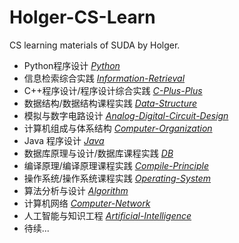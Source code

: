 # Holger-CS-Learn
CS learning materials of SUDA by Holger.

- Python程序设计 *[Python](Python/)*
- 信息检索综合实践 *[Information-Retrieval](Information-Retrieval/)*
- C++程序设计/程序设计综合实践 *[C-Plus-Plus](C-Plus-Plus/)*
- 数据结构/数据结构课程实践 *[Data-Structure](Data-Structure/)*
- 模拟与数字电路设计 *[Analog-Digital-Circuit-Design](Analog-Digital-Circuit-Design/)*
- 计算机组成与体系结构 *[Computer-Organization](Computer-Organization/)*
- Java 程序设计 *[Java](Java/)*
- 数据库原理与设计/数据库课程实践 *[DB](DB/)*
- 编译原理/编译原理课程实践 *[Compile-Principle](Compile-Principle/)*
- 操作系统/操作系统课程实践 *[Operating-System](Operating-System/)*
- 算法分析与设计 *[Algorithm](Algorithm/)*
- 计算机网络 *[Computer-Network](Computer-Network/)*
- 人工智能与知识工程 *[Artificial-Intelligence](Artificial-Intelligence/)*
- 待续...

